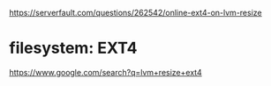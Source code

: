 https://serverfault.com/questions/262542/online-ext4-on-lvm-resize

# filesystem: EXT4
https://www.google.com/search?q=lvm+resize+ext4
